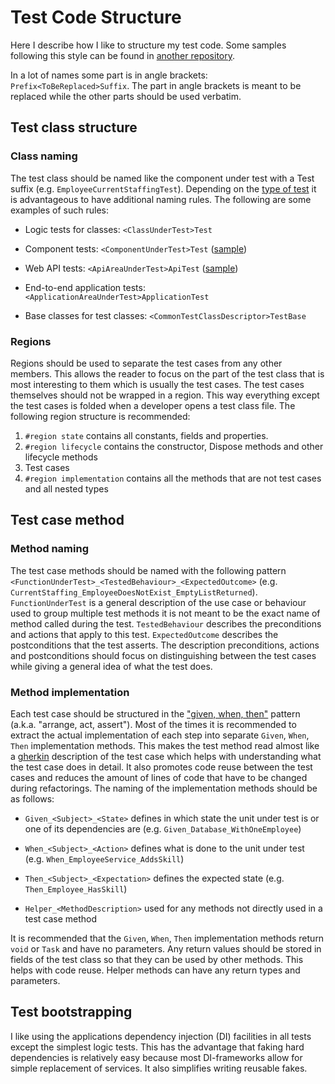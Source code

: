 # Test Code Structure

Here I describe how I like to structure my test code.
Some samples following this style can be found in [another repository][testingStyleSamples].

In a lot of names some part is in angle brackets: `Prefix<ToBeReplaced>Suffix`.
The part in angle brackets is meant to be replaced while the other parts should be used verbatim.

[testingStyleSamples]: https://github.com/koenigst/samples/tree/main/testing-style

## Test class structure

### Class naming

The test class should be named like the component under test with a Test suffix (e.g. `EmployeeCurrentStaffingTest`).
Depending on the [type of test][testTypes] it is advantageous to have additional naming rules.
The following are some examples of such rules:

* Logic tests for classes: `<ClassUnderTest>Test`

* Component tests: `<ComponentUnderTest>Test` ([sample][componentSample])

* Web API tests: `<ApiAreaUnderTest>ApiTest` ([sample][apiSample])

* End-to-end application tests: `<ApplicationAreaUnderTest>ApplicationTest`

* Base classes for test classes: `<CommonTestClassDescriptor>TestBase`

[testTypes]: types.md
[componentSample]: https://github.com/koenigst/samples/tree/main/testing-style/test/SampleApp.Test/GuessingServiceTest.cs
[apiSample]: https://github.com/koenigst/samples/tree/main/testing-style/test/SampleApp.Test/GuessingApiTest.cs

### Regions

Regions should be used to separate the test cases from any other members.
This allows the reader to focus on the part of the test class that is most interesting to them which is usually the test cases.
The test cases themselves should not be wrapped in a region.
This way everything except the test cases is folded when a developer opens a test class file.
The following region structure is recommended:

1. `#region state` contains all constants, fields and properties.
2. `#region lifecycle` contains the constructor, Dispose methods and other lifecycle methods
3. Test cases
4. `#region implementation` contains all the methods that are not test cases and all nested types

## Test case method

### Method naming

The test case methods should be named with the following pattern `<FunctionUnderTest>_<TestedBehaviour>_<ExpectedOutcome>` (e.g. `CurrentStaffing_EmployeeDoesNotExist_EmptyListReturned`).
`FunctionUnderTest` is a general description of the use case or behaviour used to group multiple test methods it is not meant to be the exact name of method called during the test.
`TestedBehaviour` describes the preconditions and actions that apply to this test.
`ExpectedOutcome` describes the postconditions that the test asserts.
The description preconditions, actions and postconditions should focus on distinguishing between the test cases while giving a general idea of what the test does.

### Method implementation

Each test case should be structured in the ["given, when, then"][givenwhenthen] pattern (a.k.a. "arrange, act, assert").
Most of the times it is recommended to extract the actual implementation of each step into separate `Given`, `When`, `Then` implementation methods.
This makes the test method read almost like a [gherkin][gherkin] description of the test case which helps with understanding what the test case does in detail.
It also promotes code reuse between the test cases and reduces the amount of lines of code that have to be changed during refactorings.
The naming of the implementation methods should be as follows:

* `Given_<Subject>_<State>` defines in which state the unit under test is or one of its dependencies are (e.g. `Given_Database_WithOneEmployee`)

* `When_<Subject>_<Action>` defines what is done to the unit under test (e.g. `When_EmployeeService_AddsSkill`)

* `Then_<Subject>_<Expectation>` defines the expected state (e.g. `Then_Employee_HasSkill`)

* `Helper_<MethodDescription>` used for any methods not directly used in a test case method

It is recommended that the `Given`, `When`, `Then` implementation methods return `void` or `Task` and have no parameters.
Any return values should be stored in fields of the test class so that they can be used by other methods.
This helps with code reuse.
Helper methods can have any return types and parameters.

[givenwhenthen]: https://martinfowler.com/bliki/GivenWhenThen.html
[gherkin]: https://cucumber.io/docs/gherkin/

## Test bootstrapping

I like using the applications dependency injection (DI) facilities in all tests except the simplest logic tests.
This has the advantage that faking hard dependencies is relatively easy because most DI-frameworks allow for simple replacement of services.
It also simplifies writing reusable fakes.
